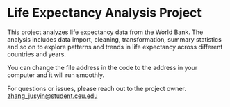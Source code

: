 # Life Expectancy Analysis Project

This project analyzes life expectancy data from the World Bank. The analysis includes data import, cleaning, transformation, summary statistics and so on to explore patterns and trends in life expectancy across different countries and years.

You can change the file address in the code to the address in your computer and it will run smoothly.

For questions or issues, please reach out to the project owner. zhang_jusyin@student.ceu.edu
